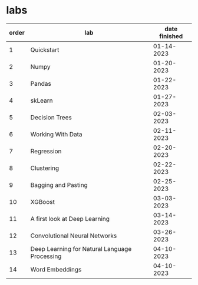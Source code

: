 # labs
order | lab | date finished
--- | --- | --- |
1 | Quickstart | 01-14-2023 | 
2 | Numpy | 01-20-2023 |
3 | Pandas | 01-22-2023 |
4 | skLearn | 01-27-2023 |
5 | Decision Trees | 02-03-2023 |
6 | Working With Data | 02-11-2023 |
7 | Regression | 02-20-2023 |
8 | Clustering | 02-22-2023 |
9 | Bagging and Pasting | 02-25-2023 | 
10 | XGBoost | 03-03-2023 |
11 | A first look at Deep Learning | 03-14-2023 |
12 | Convolutional Neural Networks | 03-26-2023 |
13 | Deep Learning for Natural Language Processing | 04-10-2023 |
14 | Word Embeddings | 04-10-2023 |
